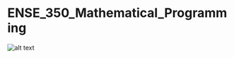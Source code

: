 # ENSE_350_Mathematical_Programming
![alt text](https://github.com/oscar666666/Weatherappex/blob/master/2018-10-16.PNG)
